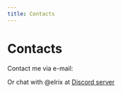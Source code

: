 ```yaml
---
title: Contacts
---
```


# Contacts

Contact me via e-mail: 

Or chat with @elrix at [Discord server](https://discord.gg/mxmJNSZ2gn)